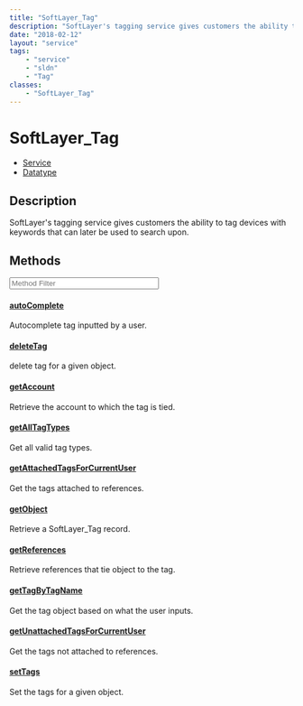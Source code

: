 ```yaml
---
title: "SoftLayer_Tag"
description: "SoftLayer's tagging service gives customers the ability to tag devices with keywords that can later be used to search up... "
date: "2018-02-12"
layout: "service"
tags:
    - "service"
    - "sldn"
    - "Tag"
classes:
    - "SoftLayer_Tag"
---
```

# SoftLayer_Tag
<div id='service-datatype'>
    <ul id='sldn-reference-tabs'>
    <li id='service'> <a href='/reference/services/SoftLayer_Tag' >Service</a></li>    <li id='datatype'> <a href='/reference/datatypes/SoftLayer_Tag' >Datatype</a></li>
    </ul>
</div>

## Description
SoftLayer's tagging service gives customers the ability to tag devices with keywords that can later be used to search upon. 



        
<div id="properties" class="content service-content">

## Methods

<div class="view-filters">
    <div class="clearfix">
        <div class="search-input-box">
            <input placeholder="Method Filter" onkeyup="titleSearch(inputId='edit-combine', divId='method-div', elementClass='method-row')" 
                type="text" id="edit-combine" value="" size="30" maxlength="128" class="form-text">
        </div>
    </div>
</div>

<div id="method-div">

<div class="method-row">

#### [autoComplete](/reference/services/SoftLayer_Tag/autoComplete)
Autocomplete tag inputted by a user.
</div>

<div class="method-row">

#### [deleteTag](/reference/services/SoftLayer_Tag/deleteTag)
delete tag for a given object.
</div>

<div class="method-row">

#### [getAccount](/reference/services/SoftLayer_Tag/getAccount)
Retrieve the account to which the tag is tied.
</div>

<div class="method-row">

#### [getAllTagTypes](/reference/services/SoftLayer_Tag/getAllTagTypes)
Get all valid tag types.
</div>

<div class="method-row">

#### [getAttachedTagsForCurrentUser](/reference/services/SoftLayer_Tag/getAttachedTagsForCurrentUser)
Get the tags attached to references.
</div>

<div class="method-row">

#### [getObject](/reference/services/SoftLayer_Tag/getObject)
Retrieve a SoftLayer_Tag record.
</div>

<div class="method-row">

#### [getReferences](/reference/services/SoftLayer_Tag/getReferences)
Retrieve references that tie object to the tag.
</div>

<div class="method-row">

#### [getTagByTagName](/reference/services/SoftLayer_Tag/getTagByTagName)
Get the tag object based on what the user inputs.
</div>

<div class="method-row">

#### [getUnattachedTagsForCurrentUser](/reference/services/SoftLayer_Tag/getUnattachedTagsForCurrentUser)
Get the tags not attached to references.
</div>

<div class="method-row">

#### [setTags](/reference/services/SoftLayer_Tag/setTags)
Set the tags for a given object.
</div>
</div>

</div>


